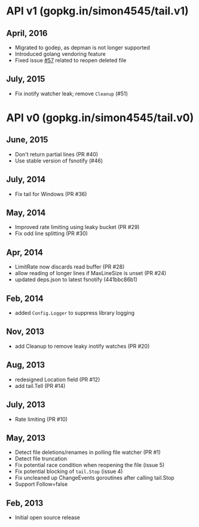 # API v1 (gopkg.in/simon4545/tail.v1)

## April, 2016

* Migrated to godep, as depman is not longer supported
* Introduced golang vendoring feature
* Fixed issue [#57](https://github.com/simon4545/tail/issues/57) related to reopen deleted file 

## July, 2015

* Fix inotify watcher leak; remove `Cleanup` (#51)

# API v0 (gopkg.in/simon4545/tail.v0)

## June, 2015

* Don't return partial lines (PR #40)
* Use stable version of fsnotify (#46)

## July, 2014

* Fix tail for Windows (PR #36)

## May, 2014

* Improved rate limiting using leaky bucket (PR #29)
* Fix odd line splitting (PR #30)

## Apr, 2014

* LimitRate now discards read buffer (PR #28)
* allow reading of longer lines if MaxLineSize is unset (PR #24)
* updated deps.json to latest fsnotify (441bbc86b1)

## Feb, 2014

* added `Config.Logger` to suppress library logging

## Nov, 2013

* add Cleanup to remove leaky inotify watches (PR #20)

## Aug, 2013

* redesigned Location field (PR #12)
* add tail.Tell (PR #14)

## July, 2013

* Rate limiting (PR #10)

## May, 2013

* Detect file deletions/renames in polling file watcher (PR #1)
* Detect file truncation
* Fix potential race condition when reopening the file (issue 5)
* Fix potential blocking of `tail.Stop` (issue 4)
* Fix uncleaned up ChangeEvents goroutines after calling tail.Stop
* Support Follow=false

## Feb, 2013

* Initial open source release
